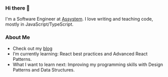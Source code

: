 ### Hi there 👋
I'm a Software Engineer at [Assystem](https://assystem.com). I love writing and teaching code, mostly in JavaScript/TypeScript.

### About Me
- Check out my [blog](https://t.me/s/shuhratbeks_blog)
- I’m currently learning: React best practices and Advanced React Patterns.
- What I want to learn next: Improving my programming skills with Design Patterns and Data Structures.
